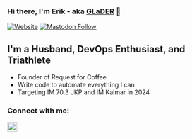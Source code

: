 ### Hi there, I'm Erik - aka [GLaDER][website] 👋

[![Website](https://img.shields.io/website?label=thorsell.io&style=for-the-badge&url=https%3A%2F%2Fthorsell.io)][website]
[![Mastodon Follow](https://img.shields.io/mastodon/follow/000870267?domain=https%3A%2F%2Fmastodon.social&logo=Mastodon&style=for-the-badge)][mastodon]

## I'm a Husband, DevOps Enthusiast, and Triathlete

 - Founder of Request for Coffee
 - Write code to automate everything I can
 - Targeting IM 70.3 JKP and IM Kalmar in 2024

### Connect with me:
[<img align="left" alt="codeSTACKr | LinkedIn" width="22px" src="https://www.freepnglogos.com/uploads/linkedin-social-media-logo-7.png" />][linkedin]

[website]: https://thorsell.io
[mastodon]: https://mastodon.social/@GLaDER
[linkedin]: https://linkedin.com/in/thorsellerik
[toyota]: https://toyota-forklifts.se/
